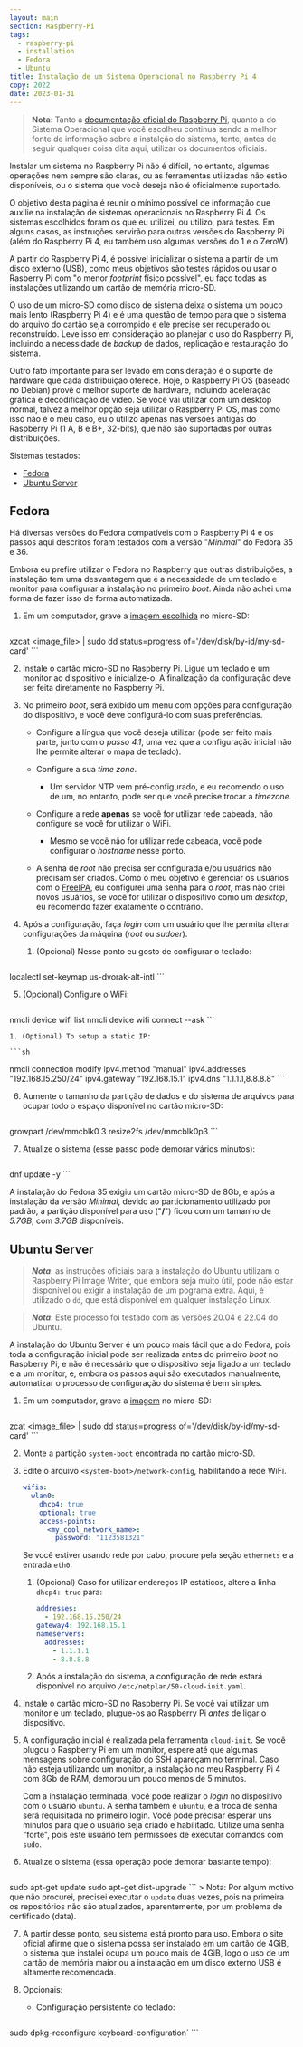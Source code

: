 ```yaml
---
layout: main
section: Raspberry-Pi
tags:
  - raspberry-pi
  - installation
  - Fedora
  - Ubuntu
title: Instalação de um Sistema Operacional no Raspberry Pi 4
copy: 2022
date: 2023-01-31
---
```


> **Nota**: Tanto a [documentação oficial do Raspberry Pi](https://www.raspberrypi.com/software/), quanto a do Sistema Operacional que você escolheu continua sendo a melhor fonte de informação sobre a instalção do sistema, tente, antes de seguir qualquer coisa dita aqui, utilizar os documentos oficiais.

Instalar um sistema no Raspberry Pi não é difícil, no entanto, algumas operações nem sempre são claras, ou as ferramentas utilizadas não estão disponíveis, ou o sistema que você deseja não é oficialmente suportado.

O objetivo desta página é reunir o mínimo possível de informação que auxilie na instalação de sistemas operacionais no Raspberry Pi 4. Os sistemas escolhidos foram os que eu utilizei, ou utilizo, para testes. Em alguns casos, as instruções servirão para outras versões do Raspberry Pi (além do Raspberry Pi 4, eu também uso algumas versões do 1 e o ZeroW).

A partir do Raspberry Pi 4, é possível inicializar o sistema a partir de um disco externo (USB), como meus objetivos são testes rápidos ou usar o Rasberry Pi com "o menor _footprint_ físico possível", eu faço todas as instalações utilizando um cartão de memória micro-SD.

O uso de um micro-SD como disco de sistema deixa o sistema um pouco mais lento (Raspberry Pi 4) e é uma questão de tempo para que o sistema do arquivo do cartão seja corrompido e ele precise ser recuperado ou reconstruído. Leve isso em consideração ao planejar o uso do Raspberry Pi, incluindo a necessidade de _backup_ de dados, replicação e restauração do sistema.

Outro fato importante para ser levado em consideração é o suporte de hardware que cada distribuiçao oferece. Hoje, o Raspberry Pi OS (baseado no Debian) provê o melhor suporte de hardware, incluindo aceleração gráfica e decodificação de vídeo. Se você vai utilizar com um desktop normal, talvez a melhor opção seja utilizar o Raspberry Pi OS, mas como isso não é o meu caso, eu o utilizo apenas nas versões antigas do Raspberry Pi (1 A, B e B+, 32-bits), que não são suportadas por outras distribuições.

<div class="tag-list">Sistemas testados:</div>

* [Fedora](#fedora)
* [Ubuntu Server](#ubuntu-server)

## Fedora

Há diversas versões do Fedora compatíveis com o Raspberry Pi 4 e os passos aqui descritos foram testados com a versão "_Minimal_" do Fedora 35 e 36.

Embora eu prefire utilizar o Fedora no Raspberry que outras distribuições, a instalação tem uma desvantagem que é a necessidade de um teclado e monitor para configurar a instalação no primeiro _boot_. Ainda não achei uma forma de fazer isso de forma automatizada.

1. Em um computador, grave a [imagem escolhida](https://alt.fedoraproject.org/alt/) no micro-SD:

    ```sh
xzcat <image_file> | sudo dd status=progress of='/dev/disk/by-id/my-sd-card'
    ```

2. Instale o cartão micro-SD no Raspberry Pi. Ligue um teclado e um monitor ao dispositivo e inicialize-o. A finalização da configuração deve ser feita diretamente no Raspberry Pi.

3. No primeiro _boot_, será exibido um menu com opções para configuração do dispositivo, e você deve configurá-lo com suas preferências.

    * Configure a língua que você deseja utilizar (pode ser feito mais parte, junto com o _passo 4.1_, uma vez que a configuração inicial não lhe permite alterar o mapa de teclado).

    * Configure a sua _time zone_.

        * Um servidor NTP vem pré-configurado, e eu recomendo o uso de um, no entanto, pode ser que você precise trocar a _timezone_.

    * Configure a rede **apenas** se você for utilizar rede cabeada, não configure se você for utilizar o WiFi.

        * Mesmo se você não for utilizar rede cabeada, você pode configurar o _hostname_ nesse ponto.

    * A senha de _root_ não precisa ser configurada e/ou usuários não precisam ser criados. Como o meu objetivo é gerenciar os usuários com o [FreeIPA](/projects/freeipa), eu configurei uma senha para o _root_, mas não criei novos usuários, se você for utilizar o dispositivo como um _desktop_, eu recomendo fazer exatamente o contrário.

4. Após a configuração, faça _login_ com um usuário que lhe permita alterar configurações da máquina (_root_ ou _sudoer_).

    1. (Opcional) Nesse ponto eu gosto de configurar o teclado:
    ```sh
localectl set-keymap us-dvorak-alt-intl
    ```

5. (Opcional) Configure o WiFi:

    ```sh
nmcli device wifi list
nmcli device wifi connect <SSID> --ask
    ```

    1. (Optional) To setup a static IP:

    ```sh
nmcli connection modify <SSID> ipv4.method "manual" ipv4.addresses "192.168.15.250/24" ipv4.gateway "192.168.15.1" ipv4.dns "1.1.1.1,8.8.8.8"
    ```

6. Aumente o tamanho da partição de dados e do sistema de arquivos para ocupar todo o espaço disponível no cartão micro-SD:

    ```sh
growpart /dev/mmcblk0 3
resize2fs /dev/mmcblk0p3
    ```

7. Atualize o sistema (esse passo pode demorar vários minutos):

    ```sh
dnf update -y
    ```

A instalação do Fedora 35 exigiu um cartão micro-SD de 8Gb, e após a instalação da versão _Minimal_, devido ao particionamento utilizado por padrão, a partição disponível para uso ("**/**") ficou com um tamanho de _5.7GB_, com _3.7GB_ disponíveis.


## Ubuntu Server

> **_Nota_**: as instruções oficiais para a instalação do Ubuntu utilizam o Raspberry Pi Image Writer, que embora seja muito útil, pode não estar disponível ou exigir a instalação de um pograma extra. Aqui, é utilizado o `dd`, que está disponível em qualquer instalação Linux.

> **_Nota_**: Este processo foi testado com as versões 20.04 e 22.04 do Ubuntu.

A instalação do Ubuntu Server é um pouco mais fácil que a do Fedora, pois toda a configuração inicial pode ser realizada antes do primeiro _boot_ no Raspberry Pi, e não é necessário que o dispositivo seja ligado a um teclado e a um monitor, e, embora os passos aqui são executados manualmente, automatizar o processo de configuração do sistema é bem simples.

1. Em um computador, grave a [imagem](https://ubuntu.com/download/raspberry-pi) no micro-SD:

    ```sh
zcat <image_file> | sudo dd status=progress of='/dev/disk/by-id/my-sd-card'
    ```

2. Monte a partição `system-boot` encontrada no cartão micro-SD.

3. Edite o arquivo `<system-boot>/network-config`, habilitando a rede WiFi.

    ```yaml
    wifis:
      wlan0:
        dhcp4: true
        optional: true
        access-points:
          <my_cool_network_name>:
            password: "1123581321"
    ```

   Se você estiver usando rede por cabo, procure pela seção `ethernets` e a entrada `eth0`.

   1. (Opcional) Caso for utilizar endereços IP estáticos, altere a linha `dhcp4: true` para:

        ```yaml
        addresses:
          - 192.168.15.250/24
        gateway4: 192.168.15.1
        nameservers:
          addresses:
            - 1.1.1.1
            - 8.8.8.8
        ```
    2. Após a instalação do sistema, a configuração de rede estará disponível no arquivo `/etc/netplan/50-cloud-init.yaml`.

4. Instale o cartão micro-SD no Raspberry Pi. Se você vai utilizar um monitor e um teclado, plugue-os ao Raspberry Pi _antes_ de ligar o dispositivo.

5. A configuração inicial é realizada pela ferramenta `cloud-init`. Se você plugou o Raspberry Pi em um monitor, espere até que algumas mensagens sobre configuração do SSH apareçam no terminal. Caso não esteja utilizando um monitor, a instalação no meu Raspberry Pi 4 com 8Gb de RAM, demorou um pouco menos de 5 minutos.

    Com a instalação terminada, você pode realizar o _login_ no dispositivo com o usuário `ubuntu`. A senha também é `ubuntu`, e a troca de senha será requisitada no primeiro login. Você pode precisar esperar uns minutos para que o usuário seja criado e habilitado. Utilize uma senha "forte", pois este usuário tem permissões de executar comandos com `sudo`.

6. Atualize o sistema (essa operação pode demorar bastante tempo):

    ```sh
sudo apt-get update
sudo apt-get dist-upgrade
    ```
    > Nota: Por algum motivo que não procurei, precisei executar o `update` duas vezes, pois na primeira os repositórios não são atualizados, aparentemente, por um problema de certificado (data).

7. A partir desse ponto, seu sistema está pronto para uso. Embora o site oficial afirme que o sistema possa ser instalado em um cartão de 4GiB, o sistema que instalei ocupa um pouco mais de 4GiB, logo o uso de um cartão de memória maior ou a instalação em um disco externo USB é altamente recomendada.

8. Opcionais:

    * Configuração persistente do teclado:

        ```sh
sudo dpkg-reconfigure keyboard-configuration`
        ```
